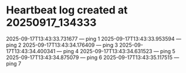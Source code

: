 # Heartbeat log created at 20250917_134333
2025-09-17T13:43:33.731677 — ping 1
2025-09-17T13:43:33.953594 — ping 2
2025-09-17T13:43:34.176409 — ping 3
2025-09-17T13:43:34.400341 — ping 4
2025-09-17T13:43:34.631523 — ping 5
2025-09-17T13:43:34.875079 — ping 6
2025-09-17T13:43:35.117515 — ping 7
